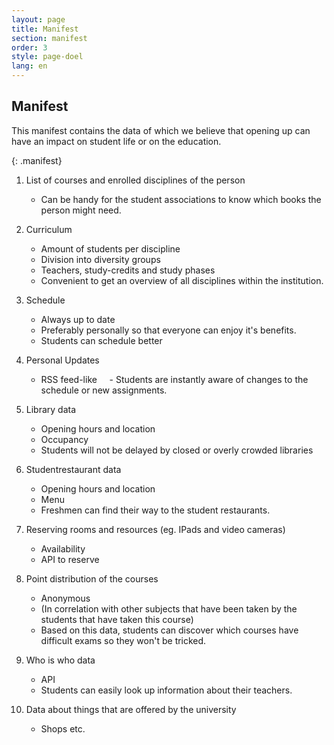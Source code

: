 ```yaml
---
layout: page
title: Manifest
section: manifest
order: 3
style: page-doel
lang: en
---
```



## Manifest
This manifest contains the data of which we believe that opening up can
have an impact on student life or on the education.

{: .manifest}
1. List of courses and enrolled disciplines of the person
    - Can be handy for the student associations to know which books the person might need.
    
2. Curriculum
    - Amount of students per discipline
    - Division into diversity groups
    - Teachers, study-credits and study phases
    - Convenient to get an overview of all disciplines within the institution.

3. Schedule
    - Always up to date
    - Preferably personally so that everyone can enjoy it's benefits.
    - Students can schedule better

4. Personal Updates
    - RSS feed-like
    - Students are instantly aware of changes to the schedule or new assignments.

5. Library data
    - Opening hours and location
    - Occupancy
    - Students will not be delayed by closed or overly crowded libraries
    
6. Studentrestaurant data
    - Opening hours and location
    - Menu
    - Freshmen can find their way to the student restaurants.

7. Reserving rooms and resources (eg. IPads and video cameras)
    - Availability
    - API to reserve
   
8. Point distribution of the courses
    - Anonymous
    - (In correlation with other subjects that have been taken by the students that have taken this course)
    - Based on this data, students can discover which courses have difficult exams so they won't be tricked.

9. Who is who data
	- API
	- Students can easily look up information about their teachers.

10. Data about things that are offered by the university
    - Shops etc.